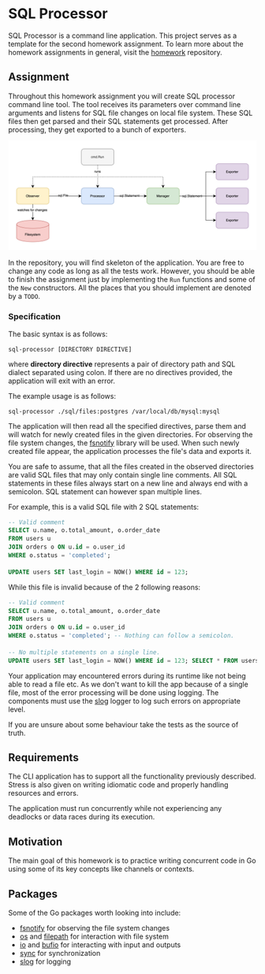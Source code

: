 # SQL Processor

SQL Processor is a command line application.
This project serves as a template for the second homework assignment.
To learn more about the homework assignments in general, visit
the [homework](https://github.com/course-go/homework) repository.

## Assignment

Throughout this homework assignment you will create SQL processor command line tool.
The tool receives its parameters over command line arguments and listens for SQL
file changes on local file system. These SQL files then get parsed and their SQL
statements get processed. After processing, they get exported to a bunch of exporters.

![SQL Processor diagram](assets/sql-processor.svg)

In the repository, you will find skeleton of the application. You are free to change
any code as long as all the tests work. However, you should be able to finish the
assignment just by implementing the `Run` functions and some of the `New` constructors.
All the places that you should implement are denoted by a `TODO`.

### Specification

The basic syntax is as follows:

```shell
sql-processor [DIRECTORY DIRECTIVE]
```

where **directory directive** represents a pair of directory path and SQL dialect
separated using colon.
If there are no directives provided, the application will exit with an error.

The example usage is as follows:

```shell
sql-processor ./sql/files:postgres /var/local/db/mysql:mysql
```

The application will then read all the specified directives, parse them and will
watch for newly created files in the given directories. For observing the file
system changes, the [fsnotify](https://github.com/fsnotify/fsnotify) library will
be used. When such newly created file appear, the application processes the file's
data and exports it.

You are safe to assume, that all the files created in the observed directories are
valid SQL files that may only contain single line comments. All SQL statements
in these files always start on a new line and always end with a semicolon.
SQL statement can however span multiple lines.

For example, this is a valid SQL file with 2 SQL statements:

```sql
-- Valid comment
SELECT u.name, o.total_amount, o.order_date
FROM users u
JOIN orders o ON u.id = o.user_id
WHERE o.status = 'completed';

UPDATE users SET last_login = NOW() WHERE id = 123;
```

While this file is invalid because of the 2 following reasons:

```sql
-- Valid comment
SELECT u.name, o.total_amount, o.order_date
FROM users u
JOIN orders o ON u.id = o.user_id
WHERE o.status = 'completed'; -- Nothing can follow a semicolon.

-- No multiple statements on a single line.
UPDATE users SET last_login = NOW() WHERE id = 123; SELECT * FROM users;
```

Your application may encountered errors during its runtime like not being
able to read a file etc. As we don't want to kill the app because of a single file,
most of the error processing will be done using logging. The components must
use the [slog](https://pkg.go.dev/log/slog) logger to log such errors
on appropriate level.

If you are unsure about some behaviour take the tests as the source of truth.

## Requirements

The CLI application has to support all the functionality previously
described. Stress is also given on writing idiomatic code and properly
handling resources and errors.

The application must run concurrently while not experiencing any deadlocks or
data races during its execution.

## Motivation

The main goal of this homework is to practice writing concurrent code in Go
using some of its key concepts like channels or contexts.

## Packages

Some of the Go packages worth looking into include:

- [fsnotify](https://github.com/fsnotify/fsnotify) for observing the
  file system changes
- [os](https://pkg.go.dev/os) and [filepath](https://pkg.go.dev/filepath) for
  interaction with file system
- [io](https://pkg.go.dev/io) and [bufio](https://pkg.go.dev/bufio) for interacting
  with input and outputs
- [sync](https://pkg.go.dev/sync) for synchronization
- [slog](https://pkg.go.dev/log/slog) for logging
